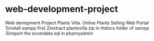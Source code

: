 # web-development-project
Web devlopment Project Plants Villa. Online Plants Selling Web Portal
1)install xampp first
2)extract plantsvilla.zip in htdocs folder of xampp
3)import the ecomdata.sql in phpmyadmin
